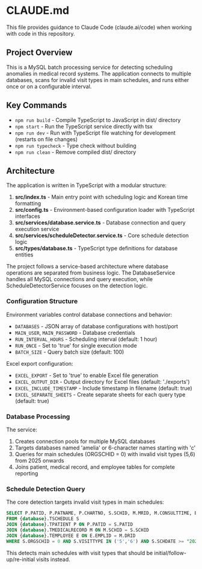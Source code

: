 # CLAUDE.md

This file provides guidance to Claude Code (claude.ai/code) when working with code in this repository.

## Project Overview

This is a MySQL batch processing service for detecting scheduling anomalies in medical record systems. The application connects to multiple databases, scans for invalid visit types in main schedules, and runs either once or on a configurable interval.

## Key Commands

- `npm run build` - Compile TypeScript to JavaScript in dist/ directory
- `npm start` - Run the TypeScript service directly with tsx
- `npm run dev` - Run with TypeScript file watching for development (restarts on file changes)
- `npm run typecheck` - Type check without building
- `npm run clean` - Remove compiled dist/ directory

## Architecture

The application is written in TypeScript with a modular structure:

1. **src/index.ts** - Main entry point with scheduling logic and Korean time formatting
2. **src/config.ts** - Environment-based configuration loader with TypeScript interfaces
3. **src/services/database.service.ts** - Database connection and query execution service
4. **src/services/scheduleDetector.service.ts** - Core schedule detection logic
5. **src/types/database.ts** - TypeScript type definitions for database entities

The project follows a service-based architecture where database operations are separated from business logic. The DatabaseService handles all MySQL connections and query execution, while ScheduleDetectorService focuses on the detection logic.

### Configuration Structure

Environment variables control database connections and behavior:
- `DATABASES` - JSON array of database configurations with host/port
- `MAIN_USER`, `MAIN_PASSWORD` - Database credentials  
- `RUN_INTERVAL_HOURS` - Scheduling interval (default: 1 hour)
- `RUN_ONCE` - Set to 'true' for single execution mode
- `BATCH_SIZE` - Query batch size (default: 100)

Excel export configuration:
- `EXCEL_EXPORT` - Set to 'true' to enable Excel file generation
- `EXCEL_OUTPUT_DIR` - Output directory for Excel files (default: './exports')
- `EXCEL_INCLUDE_TIMESTAMP` - Include timestamp in filename (default: true)
- `EXCEL_SEPARATE_SHEETS` - Create separate sheets for each query type (default: true)

### Database Processing

The service:
1. Creates connection pools for multiple MySQL databases
2. Targets databases named 'amelia' or 6-character names starting with 'c'
3. Queries for main schedules (ORGSCHID = 0) with invalid visit types (5,6) from 2025 onwards
4. Joins patient, medical record, and employee tables for complete reporting

### Schedule Detection Query

The core detection targets invalid visit types in main schedules:
```sql
SELECT P.PATID, P.PATNAME, P.CHARTNO, S.SCHID, M.MRID, M.CONSULTTIME, E.EMPLNAME, E.EMPLID, S.VISITTYPE
FROM {database}.TSCHEDULE S
JOIN {database}.TPATIENT P ON P.PATID = S.PATID
JOIN {database}.TMEDICALRECORD M ON M.SCHID = S.SCHID  
JOIN {database}.TEMPLOYEE E ON E.EMPLID = M.DRID
WHERE S.ORGSCHID = 0 AND S.VISITTYPE IN ('5','6') AND S.SCHDATE >= "20250101"
```

This detects main schedules with visit types that should be initial/follow-up/re-initial visits instead.